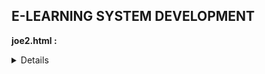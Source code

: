 ## E-LEARNING SYSTEM DEVELOPMENT

**joe2.html :**
<br>
<details>
  link
</details>
        
        
